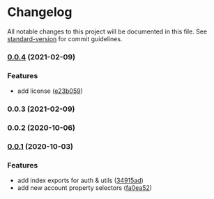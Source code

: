 # Changelog

All notable changes to this project will be documented in this file. See [standard-version](https://github.com/conventional-changelog/standard-version) for commit guidelines.

### [0.0.4](https://github.com/jamiehaywood/hl/compare/v0.0.2...v0.0.4) (2021-02-09)


### Features

* add license ([e23b059](https://github.com/jamiehaywood/hl/commit/e23b05997d578faeb3adad31c80c5680bfedd50f))

### 0.0.3 (2021-02-09)

### 0.0.2 (2020-10-06)

### [0.0.1](https://github.com/jamiehaywood/hl/compare/v0.0.3...v0.0.1) (2020-10-03)

### Features

* add index exports for auth & utils ([34915ad](https://github.com/jamiehaywood/hl/commit/34915ade9f0892e55b2c757dc37c10320d29412b))
* add new account property selectors ([fa0ea52](https://github.com/jamiehaywood/hl/commit/fa0ea52d921ee742918f4c4668dd8230d524f9cd))
